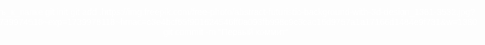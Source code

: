 <!DOCTYPE html>
<html lang="ru">
<head>
    <meta charset="UTF-8">
    <meta name="viewport" content="width=device-width, initial-scale=1.0">
    <title>Твой персональный тренер</title>
    <style>
        body {
            font-family: Arial, sans-serif;
            text-align: center;
            color: white;
            margin: 0;
            padding: 0;
            background: url('background.jpg') no-repeat center center/cover;
            height: 100vh;
            display: flex;
            justify-content: center;
            align-items: center;
        }
        .container {
            background: rgba(0, 0, 0, 0.7); /* Затемнённый фон для читаемости */
            padding: 20px;
            border-radius: 10px;
            max-width: 600px;
        }
        h1, h2, p {
            margin: 10px 0;
        }
        .stats {
            font-weight: bold;
        }
    </style>
</head>
<body>

<div class="container">
    <h1>Привет! Я твой онлайн-тренер</h1>
    <p>Меня зовут <strong>ДАНИЛО</strong>, и я помогу тебе достичь твоих фитнес-целей!</p>

    <h2>Мои достижения:</h2>
    <p>🏆 Победитель чемпионата Украины</p>
    <p>🔥 Опыт работы с атлетами разного уровня</p>

    <h2>Силовые показатели:</h2>
    <p class="stats">Жим лёжа: 140 кг</p>
    <p class="stats">Приседание: 220 кг</p>
    <p class="stats">Становая тяга: 250 кг</p>

    <p><strong>Готов начать свой путь к лучшей форме?</strong></p>
</div>

</body>
</html>
cd путь_к_папке
git init
git add .https://img.freepik.com/free-photo/abstract-futuristic-background-with-3d-design_1361-3532.jpg?t=st=1739974518~exp=1739978118~hmac=c3e4bcf65f901624546ff0a093fb998c9c3cac16d9757a1a17166d1484e9f731&w=1380
git commit -m "Первый коммит"
